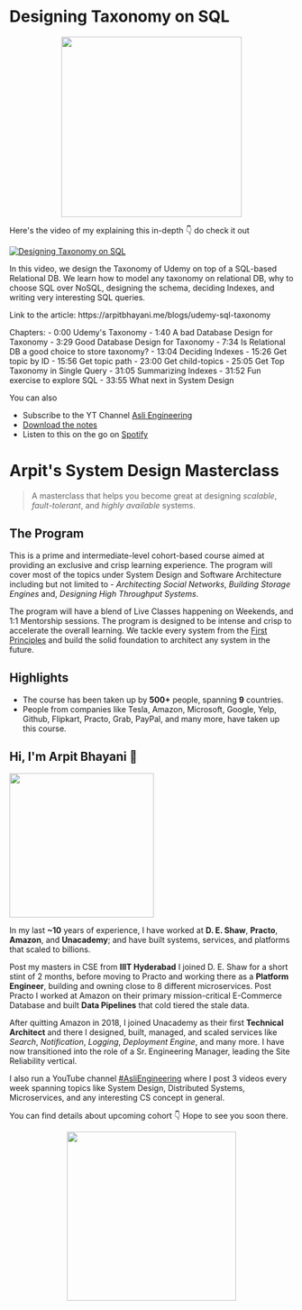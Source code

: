 Designing Taxonomy on SQL
===

<p align="center">
    <img src="https://media.giphy.com/media/6XuA2WMKsgqS4/giphy.gif" width="320px" />
</p>



<p>Here's the video of my explaining this in-depth 👇‍ do check it out</p>

[![Designing Taxonomy on SQL](https://i.ytimg.com/vi/4_jlmX_oB94/mqdefault.jpg)](https://www.youtube.com/watch?v=4_jlmX_oB94)

<p>In this video, we design the Taxonomy of Udemy on top of a SQL-based Relational DB. We learn how to model any taxonomy on relational DB, why to choose SQL over NoSQL, designing the schema, deciding Indexes, and writing very interesting SQL queries.</p>
<p>Link to the article: https://arpitbhayani.me/blogs/udemy-sql-taxonomy</p>
<p>Chapters:
 - 0:00 Udemy's Taxonomy
 - 1:40 A bad Database Design for Taxonomy
 - 3:29 Good Database Design for Taxonomy
 - 7:34 Is Relational DB a good choice to store taxonomy?
 - 13:04 Deciding Indexes
 - 15:26 Get topic by ID
 - 15:56 Get topic path
 - 23:00 Get child-topics
 - 25:05 Get Top Taxonomy in Single Query
 - 31:05 Summarizing Indexes
 - 31:52 Fun exercise to explore SQL
 - 33:55 What next in System Design</p>

You can also
 - Subscribe to the YT Channel [Asli Engineering](https://youtube.com/c/ArpitBhayani)
 - [Download the notes]()
 - Listen to this on the go on [Spotify](https://open.spotify.com/show/7qMoamm2iZQrsPVm6IQLoD)

# Arpit's System Design Masterclass

> A masterclass that helps you become great at designing _scalable_, _fault-tolerant_, and _highly available_ systems.

## The Program

This is a prime and intermediate-level cohort-based course aimed at providing an exclusive and crisp learning experience. The program will cover most of the topics under System Design and Software Architecture including but not limited to - _Architecting Social Networks_, _Building Storage Engines_ and, _Designing High Throughput Systems_.

The program will have a blend of Live Classes happening on Weekends, and 1:1 Mentorship sessions. The program is designed to be intense and crisp to accelerate the overall learning. We tackle every system from the [First Principles](https://en.wikipedia.org/wiki/First_principle) and build the solid foundation to architect any system in the future.


## Highlights

 - The course has been taken up by __500+__ people, spanning __9__ countries.
 - People from companies like Tesla, Amazon, Microsoft, Google, Yelp, Github, Flipkart, Practo, Grab, PayPal, and many more, have taken up this course.


## Hi, I'm Arpit Bhayani 👋

<img width="256px" src="https://arpitbhayani.me/static/img/arpit.jpg" />

In my last **~10** years of experience, I have worked at **D. E. Shaw**, **Practo**, **Amazon**, and **Unacademy**; and have built systems, services, and platforms that scaled to billions.

Post my masters in CSE from **IIIT Hyderabad** I joined D. E. Shaw for a short stint of 2 months, before moving to Practo and working there as a **Platform Engineer**, building and owning close to 8 different microservices. Post Practo I worked at Amazon on their primary mission-critical E-Commerce Database and built **Data Pipelines** that cold tiered the stale data.

After quitting Amazon in 2018, I joined Unacademy as their first **Technical Architect** and there I designed, built, managed, and scaled services like _Search_, _Notification_, _Logging_, _Deployment Engine_, and many more. I have now transitioned into the role of a Sr. Engineering Manager, leading the Site Reliability vertical.

I also run a YouTube channel [#AsliEngineering](https://www.youtube.com/c/ArpitBhayani) where I post 3 videos every week spanning topics like System Design, Distributed Systems, Microservices, and any interesting CS concept in general.

You can find details about upcoming cohort 👇‍ Hope to see you soon there.

<center>
<a target="_blank" href="https://arpitbhayani.me/masterclass">
<img src="https://user-images.githubusercontent.com/4745789/137859181-d4499cf4-ce65-4466-8b88-a078ece0f081.PNG" width="300px" />
</a>
</center>